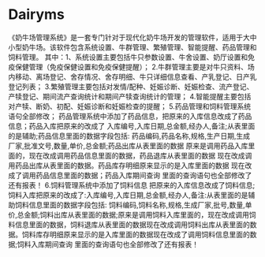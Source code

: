 # Dairyms
 《奶牛场管理系统》是一套专门针对于现代化奶牛场开发的管理软件，适用于大中小型奶牛场。该软件包含系统设置、牛群管理、繁殖管理、智能提醒、药品管理和饲料管理。  其中：1、系统设置主要包括牛只参数设置、牛舍设置、奶厅设置和免疫保健管理（免疫保健设置和免疫保健提醒）；  2.牛群管理主要是对牛只资料、场内移动、离场登记、舍存情况、舍存明细、牛只详细信息查看、产乳登记、日产乳登记列表；  3.繁殖管理主要包括对发情/配种、妊娠诊断、妊娠检查、流产登记、产犊登记、期间流产查询统计和期间产犊查询统计的管理；  4.智能提醒主要包括对产犊、断奶、初配、妊娠诊断和妊娠检查的提醒；     5.药品管理和饲料管理系统语句全部修改；  药品管理系统中添加了药品信息，把原来的入库信息改成了药品信息；药品入库把原来的改成了 入库编号,入库日期,总金额,经办人,备注;从表里面的是辅助;药品信息里面的数据字段包括: 药品编码,药品名称,规格,生产日期,生成厂家,批准文号,数量,单价,总金额;药品出库从表里面的数据  原来是调用药品入库里面的，现在改成调用药品信息里面的数据，药品退库从表里面的数据 现在改成调用药品出库从表里面的数据。药品库存明细原来显示的是入库里面的数据 现在改成了调用药品信息里面的数据；药品入库期间查询 里面的查询语句也全部修改了还有报表！    6.饲料管理系统中添加了饲料信息  把原来的入库信息改成了饲料信息;饲料入库把原来的改成了:入库编号,入库日期,总金额,经办人,备注:从表里面的是辅助饲料信息里面的数据字段包括: 饲料编码,饲料名称,规格,生成厂家,批号,数量,单价,总金额;饲料出库从表里面的数据;原来是调用饲料入库里面的，现在改成调用饲料信息里面的数据，饲料退库从表里面的数据现在改成调用饲料出库从表里面的数据。饲料库存明细原来显示的是入库里面的数据现在改成了调用饲料信息里面的数据;饲料入库期间查询 里面的查询语句也全部修改了还有报表！
